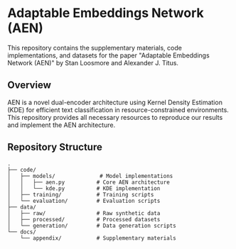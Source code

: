 # Adaptable Embeddings Network (AEN)

This repository contains the supplementary materials, code implementations, and datasets for the paper "Adaptable Embeddings Network (AEN)" by Stan Loosmore and Alexander J. Titus.

## Overview

AEN is a novel dual-encoder architecture using Kernel Density Estimation (KDE) for efficient text classification in resource-constrained environments. This repository provides all necessary resources to reproduce our results and implement the AEN architecture.

## Repository Structure

```
.
├── code/
│   ├── models/              # Model implementations
│   │   ├── aen.py          # Core AEN architecture
│   │   └── kde.py          # KDE implementation
│   ├── training/           # Training scripts
│   └── evaluation/         # Evaluation scripts
├── data/
│   ├── raw/                # Raw synthetic data
│   ├── processed/          # Processed datasets
│   └── generation/         # Data generation scripts
└── docs/
    └── appendix/           # Supplementary materials
```
